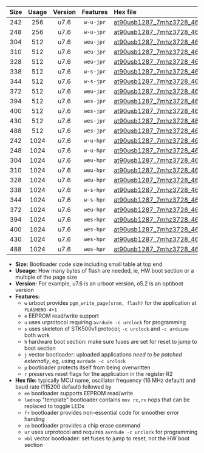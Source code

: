 |Size|Usage|Version|Features|Hex file|
|:-:|:-:|:-:|:-:|:--|
|242|256|u7.6|`w-u-jpr`|[at90usb1287_7mhz3728_460800bps_ur_vbl.hex](https://raw.githubusercontent.com/stefanrueger/urboot/main/bootloaders/at90usb1287/fcpu_7mhz3728/460800_bps/at90usb1287_7mhz3728_460800bps_ur_vbl.hex)|
|248|256|u7.6|`w-u-jpr`|[at90usb1287_7mhz3728_460800bps_lednop_ur_vbl.hex](https://raw.githubusercontent.com/stefanrueger/urboot/main/bootloaders/at90usb1287/fcpu_7mhz3728/460800_bps/at90usb1287_7mhz3728_460800bps_lednop_ur_vbl.hex)|
|304|512|u7.6|`weu-jpr`|[at90usb1287_7mhz3728_460800bps_ee_ur_vbl.hex](https://raw.githubusercontent.com/stefanrueger/urboot/main/bootloaders/at90usb1287/fcpu_7mhz3728/460800_bps/at90usb1287_7mhz3728_460800bps_ee_ur_vbl.hex)|
|310|512|u7.6|`weu-jpr`|[at90usb1287_7mhz3728_460800bps_ee_lednop_ur_vbl.hex](https://raw.githubusercontent.com/stefanrueger/urboot/main/bootloaders/at90usb1287/fcpu_7mhz3728/460800_bps/at90usb1287_7mhz3728_460800bps_ee_lednop_ur_vbl.hex)|
|328|512|u7.6|`weu-jpr`|[at90usb1287_7mhz3728_460800bps_ee_lednop_fr_ur_vbl.hex](https://raw.githubusercontent.com/stefanrueger/urboot/main/bootloaders/at90usb1287/fcpu_7mhz3728/460800_bps/at90usb1287_7mhz3728_460800bps_ee_lednop_fr_ur_vbl.hex)|
|338|512|u7.6|`w-s-jpr`|[at90usb1287_7mhz3728_460800bps_vbl.hex](https://raw.githubusercontent.com/stefanrueger/urboot/main/bootloaders/at90usb1287/fcpu_7mhz3728/460800_bps/at90usb1287_7mhz3728_460800bps_vbl.hex)|
|344|512|u7.6|`w-s-jpr`|[at90usb1287_7mhz3728_460800bps_lednop_vbl.hex](https://raw.githubusercontent.com/stefanrueger/urboot/main/bootloaders/at90usb1287/fcpu_7mhz3728/460800_bps/at90usb1287_7mhz3728_460800bps_lednop_vbl.hex)|
|372|512|u7.6|`weu-jpr`|[at90usb1287_7mhz3728_460800bps_ee_lednop_fr_ce_ur_vbl.hex](https://raw.githubusercontent.com/stefanrueger/urboot/main/bootloaders/at90usb1287/fcpu_7mhz3728/460800_bps/at90usb1287_7mhz3728_460800bps_ee_lednop_fr_ce_ur_vbl.hex)|
|394|512|u7.6|`wes-jpr`|[at90usb1287_7mhz3728_460800bps_ee_vbl.hex](https://raw.githubusercontent.com/stefanrueger/urboot/main/bootloaders/at90usb1287/fcpu_7mhz3728/460800_bps/at90usb1287_7mhz3728_460800bps_ee_vbl.hex)|
|400|512|u7.6|`wes-jpr`|[at90usb1287_7mhz3728_460800bps_ee_lednop_vbl.hex](https://raw.githubusercontent.com/stefanrueger/urboot/main/bootloaders/at90usb1287/fcpu_7mhz3728/460800_bps/at90usb1287_7mhz3728_460800bps_ee_lednop_vbl.hex)|
|430|512|u7.6|`wes-jpr`|[at90usb1287_7mhz3728_460800bps_ee_lednop_fr_vbl.hex](https://raw.githubusercontent.com/stefanrueger/urboot/main/bootloaders/at90usb1287/fcpu_7mhz3728/460800_bps/at90usb1287_7mhz3728_460800bps_ee_lednop_fr_vbl.hex)|
|488|512|u7.6|`wes-jpr`|[at90usb1287_7mhz3728_460800bps_ee_lednop_fr_ce_vbl.hex](https://raw.githubusercontent.com/stefanrueger/urboot/main/bootloaders/at90usb1287/fcpu_7mhz3728/460800_bps/at90usb1287_7mhz3728_460800bps_ee_lednop_fr_ce_vbl.hex)|
|242|1024|u7.6|`w-u-hpr`|[at90usb1287_7mhz3728_460800bps_ur.hex](https://raw.githubusercontent.com/stefanrueger/urboot/main/bootloaders/at90usb1287/fcpu_7mhz3728/460800_bps/at90usb1287_7mhz3728_460800bps_ur.hex)|
|248|1024|u7.6|`w-u-hpr`|[at90usb1287_7mhz3728_460800bps_lednop_ur.hex](https://raw.githubusercontent.com/stefanrueger/urboot/main/bootloaders/at90usb1287/fcpu_7mhz3728/460800_bps/at90usb1287_7mhz3728_460800bps_lednop_ur.hex)|
|304|1024|u7.6|`weu-hpr`|[at90usb1287_7mhz3728_460800bps_ee_ur.hex](https://raw.githubusercontent.com/stefanrueger/urboot/main/bootloaders/at90usb1287/fcpu_7mhz3728/460800_bps/at90usb1287_7mhz3728_460800bps_ee_ur.hex)|
|310|1024|u7.6|`weu-hpr`|[at90usb1287_7mhz3728_460800bps_ee_lednop_ur.hex](https://raw.githubusercontent.com/stefanrueger/urboot/main/bootloaders/at90usb1287/fcpu_7mhz3728/460800_bps/at90usb1287_7mhz3728_460800bps_ee_lednop_ur.hex)|
|328|1024|u7.6|`weu-hpr`|[at90usb1287_7mhz3728_460800bps_ee_lednop_fr_ur.hex](https://raw.githubusercontent.com/stefanrueger/urboot/main/bootloaders/at90usb1287/fcpu_7mhz3728/460800_bps/at90usb1287_7mhz3728_460800bps_ee_lednop_fr_ur.hex)|
|338|1024|u7.6|`w-s-hpr`|[at90usb1287_7mhz3728_460800bps.hex](https://raw.githubusercontent.com/stefanrueger/urboot/main/bootloaders/at90usb1287/fcpu_7mhz3728/460800_bps/at90usb1287_7mhz3728_460800bps.hex)|
|344|1024|u7.6|`w-s-hpr`|[at90usb1287_7mhz3728_460800bps_lednop.hex](https://raw.githubusercontent.com/stefanrueger/urboot/main/bootloaders/at90usb1287/fcpu_7mhz3728/460800_bps/at90usb1287_7mhz3728_460800bps_lednop.hex)|
|372|1024|u7.6|`weu-hpr`|[at90usb1287_7mhz3728_460800bps_ee_lednop_fr_ce_ur.hex](https://raw.githubusercontent.com/stefanrueger/urboot/main/bootloaders/at90usb1287/fcpu_7mhz3728/460800_bps/at90usb1287_7mhz3728_460800bps_ee_lednop_fr_ce_ur.hex)|
|394|1024|u7.6|`wes-hpr`|[at90usb1287_7mhz3728_460800bps_ee.hex](https://raw.githubusercontent.com/stefanrueger/urboot/main/bootloaders/at90usb1287/fcpu_7mhz3728/460800_bps/at90usb1287_7mhz3728_460800bps_ee.hex)|
|400|1024|u7.6|`wes-hpr`|[at90usb1287_7mhz3728_460800bps_ee_lednop.hex](https://raw.githubusercontent.com/stefanrueger/urboot/main/bootloaders/at90usb1287/fcpu_7mhz3728/460800_bps/at90usb1287_7mhz3728_460800bps_ee_lednop.hex)|
|430|1024|u7.6|`wes-hpr`|[at90usb1287_7mhz3728_460800bps_ee_lednop_fr.hex](https://raw.githubusercontent.com/stefanrueger/urboot/main/bootloaders/at90usb1287/fcpu_7mhz3728/460800_bps/at90usb1287_7mhz3728_460800bps_ee_lednop_fr.hex)|
|488|1024|u7.6|`wes-hpr`|[at90usb1287_7mhz3728_460800bps_ee_lednop_fr_ce.hex](https://raw.githubusercontent.com/stefanrueger/urboot/main/bootloaders/at90usb1287/fcpu_7mhz3728/460800_bps/at90usb1287_7mhz3728_460800bps_ee_lednop_fr_ce.hex)|

- **Size:** Bootloader code size including small table at top end
- **Useage:** How many bytes of flash are needed, ie, HW boot section or a multiple of the page size
- **Version:** For example, u7.6 is an urboot version, o5.2 is an optiboot version
- **Features:**
  + `w` urboot provides `pgm_write_page(sram, flash)` for the application at `FLASHEND-4+1`
  + `e` EEPROM read/write support
  + `u` uses urprotocol requiring `avrdude -c urclock` for programming
  + `s` uses skeleton of STK500v1 protocol; `-c urclock` and `-c arduino` both work
  + `h` hardware boot section: make sure fuses are set for reset to jump to boot section
  + `j` vector bootloader: uploaded applications *need to be patched externally*, eg, using `avrdude -c urclock`
  + `p` bootloader protects itself from being overwritten
  + `r` preserves reset flags for the application in the register R2
- **Hex file:** typically MCU name, oscillator frequency (16 MHz default) and baud rate (115200 default) followed by
  + `ee` bootloader supports EEPROM read/write
  + `lednop` "template" bootloader contains `mov rx,rx` nops that can be replaced to toggle LEDs
  + `fr` bootloader provides non-essential code for smoother error handing
  + `ce` bootloader provides a chip erase command
  + `ur` uses urprotocol and requires `avrdude -c urclock` for programming
  + `vbl` vector bootloader: set fuses to jump to reset, not the HW boot section
